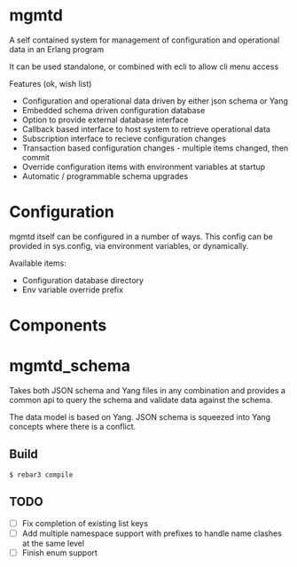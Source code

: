 mgmtd
=====

A self contained system for management of configuration and operational data in an Erlang program

It can be used standalone, or combined with ecli to allow cli menu access

Features (ok, wish list)
- Configuration and operational data driven by either json schema or Yang
- Embedded schema driven configuration database
- Option to provide external database interface
- Callback based interface to host system to retrieve operational data
- Subscription interface to recieve configuration changes
- Transaction based configuration changes - multiple items changed, then commit
- Override configuration items with environment variables at startup
- Automatic / programmable schema upgrades

Configuration
===

mgmtd itself can be configured in a number of ways. This config can be provided
in sys.config, via environment variables, or dynamically.

Available items:

- Configuration database directory
- Env variable override prefix


Components
===



mgmtd_schema
===========

Takes both JSON schema and Yang files in any combination and provides
a common api to query the schema and validate data against the schema.

The data model is based on Yang. JSON schema is squeezed into Yang
concepts where there is a conflict.

Build
-----

    $ rebar3 compile

TODO
---

- [ ] Fix completion of existing list keys
- [ ] Add multiple namespace support with prefixes to handle name clashes at the same level
- [ ] Finish enum support